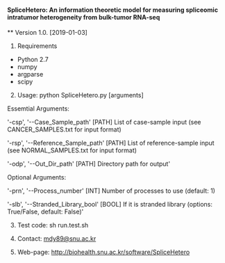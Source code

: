 #### SpliceHetero: An information theoretic model for measuring spliceomic intratumor heterogeneity from bulk-tumor RNA-seq #####
** Version 1.0. [2019-01-03]


1. Requirements
- Python 2.7
- numpy
- argparse
- scipy


2. Usage: python SpliceHetero.py [arguments]

Essemtial Arguments:

'-csp', '--Case_Sample_path' [PATH]             List of case-sample input (see CANCER_SAMPLES.txt for input format)

'-rsp', '--Reference_Sample_path' [PATH]                List of reference-sample input (see NORMAL_SAMPLES.txt for input format)

'-odp', '--Out_Dir_path' [PATH]         Directory path for output'

Optional Arguments:

'-prn', '--Process_number' [INT]                Number of processes to use (default: 1)

'-slb', '--Stranded_Library_bool' [BOOL]                If it is stranded library (options: True/False, default: False)'


3. Test code: sh run.test.sh


4. Contact: mdy89@snu.ac.kr


5. Web-page: http://biohealth.snu.ac.kr/software/SpliceHetero



